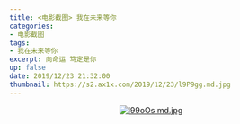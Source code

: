 ```yaml
---
title: <电影截图> 我在未来等你
categories:
- 电影截图
tags: 
- 我在未来等你
excerpt: 向命运 笃定是你
up: false
date: 2019/12/23 21:32:00
thumbnail: https://s2.ax1x.com/2019/12/23/l9P9gg.md.jpg
---
```


  <div align="center">

[![l99oOs.md.jpg](https://s2.ax1x.com/2019/12/23/l99oOs.md.jpg)](https://imgchr.com/i/l99oOs)